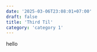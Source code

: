 ```yaml
---
date: '2025-03-06T23:08:01+07:00'
draft: false
title: 'Third Til'
category: 'category 1'
---
```


hello